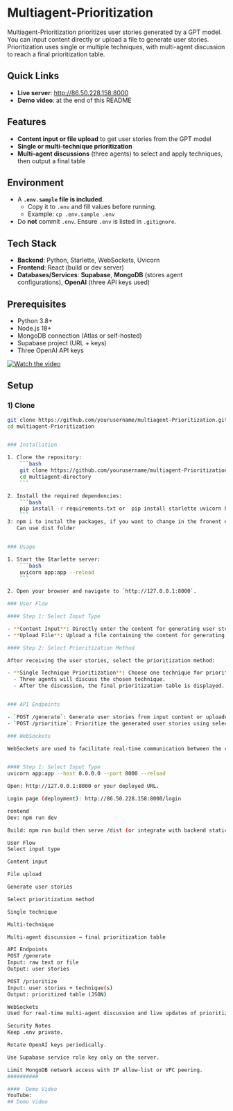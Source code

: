 # Multiagent-Prioritization

Multiagent-Prioritization prioritizes user stories generated by a GPT model. You can input content directly or upload a file to generate user stories. Prioritization uses single or multiple techniques, with multi-agent discussion to reach a final prioritization table.

## Quick Links

- **Live server**: <http://86.50.228.158:8000>  
- **Demo video**: at the end of this README

## Features

- **Content input or file upload** to get user stories from the GPT model  
- **Single or multi-technique prioritization**  
- **Multi-agent discussions** (three agents) to select and apply techniques, then output a final table

## Environment

- A **`.env.sample` file is included**.  
  - Copy it to `.env` and fill values before running.  
  - Example: `cp .env.sample .env`
- Do **not** commit `.env`. Ensure `.env` is listed in `.gitignore`.

## Tech Stack

- **Backend**: Python, Starlette, WebSockets, Uvicorn  
- **Frontend**: React (build or dev server)  
- **Databases/Services**: **Supabase**, **MongoDB** (stores agent configurations), **OpenAI** (three API keys used)

## Prerequisites

- Python 3.8+  
- Node.js 18+  
- MongoDB connection (Atlas or self-hosted)  
- Supabase project (URL + keys)  
- Three OpenAI API keys

[![Watch the video](https://i.ytimg.com/vi/GYUtrQKKvxU/maxresdefault.jpg)](https://youtu.be/GYUtrQKKvxU)

  

## Setup

### 1) Clone
```bash
git clone https://github.com/yourusername/multiagent-Prioritization.git
cd multiagent-Prioritization


### Installation

1. Clone the repository:
    ```bash
    git clone https://github.com/yourusername/multiagent-Prioritization.git OR the repo address 
    cd multiagent-directory
    ```

2. Install the required dependencies:
    ```bash
    pip install -r requirements.txt or  pip install starlette uvicorn httpx python-dotenv streamlit python-multipart
    ```
3: npm i to instal the packages, if you want to change in the fronent end, can use npm run build or can run live frontend server using npm run dev
   Can use dist folder 


### Usage

1. Start the Starlette server:
    ```bash
    uvicorn app:app --reload
    ```

2. Open your browser and navigate to `http://127.0.0.1:8000`.

### User Flow

#### Step 1: Select Input Type

- **Content Input**: Directly enter the content for generating user stories.
- **Upload File**: Upload a file containing the content for generating user stories.

#### Step 2: Select Prioritization Method

After receiving the user stories, select the prioritization method:

- **Single Technique Prioritization**: Choose one technique for prioritization.
  - Three agents will discuss the chosen technique.
  - After the discussion, the final prioritization table is displayed.


### API Endpoints

- `POST /generate`: Generate user stories from input content or uploaded file.
- `POST /prioritize`: Prioritize the generated user stories using selected technique(s).

### WebSockets

WebSockets are used to facilitate real-time communication between the client and the server, enabling multi-agent discussions and live updates of the prioritization process.


#### Step 1: Select Input Type
uvicorn app:app --host 0.0.0.0 --port 8000 --reload

Open: http://127.0.0.1:8000 or your deployed URL.

Login page (deployment): http://86.50.228.158:8000/login

rontend
Dev: npm run dev

Build: npm run build then serve /dist (or integrate with backend static hosting)

User Flow
Select input type

Content input

File upload

Generate user stories

Select prioritization method

Single technique

Multi-technique

Multi-agent discussion → final prioritization table

API Endpoints
POST /generate
Input: raw text or file
Output: user stories

POST /prioritize
Input: user stories + technique(s)
Output: prioritized table (JSON)

WebSockets
Used for real-time multi-agent discussion and live updates of prioritization progress to the client.

Security Notes
Keep .env private.

Rotate OpenAI keys periodically.

Use Supabase service role key only on the server.

Limit MongoDB network access with IP allow-list or VPC peering.
##########

####  Demo Video
YouTube: 
## Demo Video



